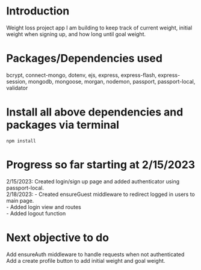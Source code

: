 # Introduction

Weight loss project app I am building to keep track of current weight, initial weight when signing up, and how long until goal weight. 


# Packages/Dependencies used

bcrypt, connect-mongo, dotenv, ejs, express, express-flash, express-session, mongodb, mongoose, morgan, nodemon, passport, passport-local, validator

# Install all above dependencies and packages via terminal

`npm install`


# Progress so far starting at 2/15/2023

2/15/2023: Created login/sign up page and added authenticator using passport-local.  
2/18/2023: - Created ensureGuest middleware to redirect logged in users to main page.   
           - Added login view and routes  
           - Added logout function  

# Next objective to do

Add ensureAuth middleware to handle requests when not authenticated  
Add a create profile button to add initial weight and goal weight.  

